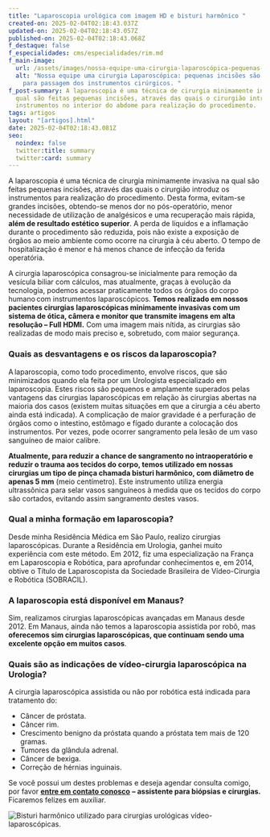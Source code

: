 ```yaml
---
title: "Laparoscopia urológica com imagem HD e bisturi harmônico "
created-on: 2025-02-04T02:18:43.037Z
updated-on: 2025-02-04T02:18:43.057Z
published-on: 2025-02-04T02:18:43.068Z
f_destaque: false
f_especialidades: cms/especialidades/rim.md
f_main-image:
  url: /assets/images/nossa-equipe-uma-cirurgia-laparoscópica-pequenas-incisões-são-utilizadas-para-passagem-dos-instrumentos-cirúrgicos.jpg
  alt: "Nossa equipe uma cirurgia Laparoscópica: pequenas incisões são utilizadas
    para passagem dos instrumentos cirúrgicos. "
f_post-summary: A laparoscopia é uma técnica de cirurgia minimamente invasiva na
  qual são feitas pequenas incisões, através das quais o cirurgião introduz os
  instrumentos no interior do abdome para realização do procedimento.
tags: artigos
layout: "[artigos].html"
date: 2025-02-04T02:18:43.081Z
seo:
  noindex: false
  twitter:title: summary
  twitter:card: summary
---
```

A laparoscopia é uma técnica de cirurgia minimamente invasiva na qual são feitas pequenas incisões, através das quais o cirurgião introduz os instrumentos para realização do procedimento. Desta forma, evitam-se grandes incisões, obtendo-se menos dor no pós-operatório, menor necessidade de utilização de analgésicos e uma recuperação mais rápida, **além de resultado estético superior**. A perda de líquidos e a inflamação durante o procedimento são reduzida, pois não existe a exposição de órgãos ao meio ambiente como ocorre na cirurgia à céu aberto. O tempo de hospitalização é menor e há menos chance de infecção da ferida operatória. 

A cirurgia laparoscópica consagrou-se inicialmente para remoção da vesícula biliar com cálculos, mas atualmente, graças à evolução da tecnologia, podemos acessar praticamente todos os órgãos do corpo humano com instrumentos laparoscópicos. **Temos realizado em nossos pacientes cirurgias laparoscópicas minimamente invasivas com um sistema de ótica, câmera e monitor que transmite imagens em alta resolução – Full HDMI.** Com uma imagem mais nítida, as cirurgias são realizadas de modo mais preciso e, sobretudo, com maior segurança. 

### **Quais as desvantagens e os riscos da laparoscopia?** 

A laparoscopia, como todo procedimento, envolve riscos, que são minimizados quando ela feita por um Urologista especializado em laparoscopia. Estes riscos são pequenos e amplamente superados pelas vantagens das cirurgias laparoscópicas em relação às cirurgias abertas na maioria dos casos (existem muitas situações em que a cirurgia a céu aberto ainda está indicada). A complicação de maior gravidade é a perfuração de órgãos como o intestino, estômago e fígado durante a colocação dos instrumentos. Por vezes, pode ocorrer sangramento pela lesão de um vaso sanguíneo de maior calibre.  

**Atualmente, para reduzir a chance de sangramento no intraoperatório e reduzir o trauma aos tecidos do corpo, temos utilizado em nossas cirurgias um tipo de pinça chamada bisturi harmônico, com diâmetro de apenas 5 mm** (meio centímetro). Este instrumento utiliza energia ultrassônica para selar vasos sanguíneos à medida que os tecidos do corpo são cortados, evitando assim sangramento destes vasos.

### **Qual a minha formação em laparoscopia?** 

Desde minha Residência Médica em São Paulo, realizo cirurgias laparoscópicas. Durante a Residência em Urologia, ganhei muito experiência com este método. Em 2012, fiz uma especialização na França em Laparoscopia e Robótica, para aprofundar conhecimentos e, em 2014, obtive o Título de Laparoscopista da Sociedade Brasileira de Vídeo-Cirurgia e Robótica (SOBRACIL).

### **A laparoscopia está disponível em Manaus?**

Sim, realizamos cirurgias laparoscópicas avançadas em Manaus desde 2012. Em Manaus, ainda não temos a laparoscopia assistida por robô, mas **oferecemos sim cirurgias laparoscópicas, que continuam sendo uma excelente opção em muitos casos**.

### **Quais são as indicações de vídeo-cirurgia laparoscópica na Urologia?** 

A cirurgia laparoscópica assistida ou não por robótica está indicada para tratamento do:

* Câncer de próstata.
* Câncer rim.
* Crescimento benigno da próstata quando a próstata tem mais de 120 gramas.
* Tumores da glândula adrenal.
* Câncer de bexiga.
* Correção de hérnias inguinais.

Se você possui um destes problemas e deseja agendar consulta comigo, por favor **[entre em contato conosco](https://api.whatsapp.com/send?phone=5592982252490)** **– assistente para biópsias e cirurgias.** Ficaremos felizes em auxiliar.

![Bisturi harmônico utilizado para cirurgias urológicas vídeo-laparoscópicas. ](/assets/images/harmonic2.png "Bisturi harmônico utilizado para cirurgias urológicas vídeo-laparoscópicas. ")